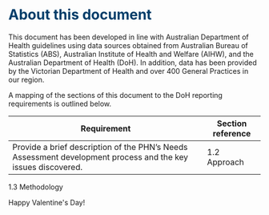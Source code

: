 # <span style="color:#003E6A"> __About this document__ </span>

This document has been developed in line with Australian Department of Health guidelines using
data sources obtained from Australian Bureau of Statistics (ABS), Australian Institute of Health and
Welfare (AIHW), and the Australian Department of Health (DoH). In addition, data has been provided
by the Victorian Department of Health and over 400 General Practices in our region.


A mapping of the sections of this document to the DoH reporting requirements is outlined below.

Requirement|Section reference
-----|-----
Provide a brief description of the PHN’s Needs Assessment development process and the key issues discovered.| 1.2 Approach

1.3 Methodology

Happy Valentine's Day!